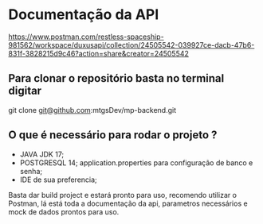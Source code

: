 # Documentação da API
https://www.postman.com/restless-spaceship-981562/workspace/duxusapi/collection/24505542-039927ce-dacb-47b6-831f-3828215d9c46?action=share&creator=24505542
## Para clonar o repositório basta no terminal digitar

git clone git@github.com:mtgsDev/mp-backend.git

## O que é necessário para rodar o projeto ?
* JAVA JDK 17;
* POSTGRESQL 14;
application.properties para configuração de banco e senha; 
* IDE de sua preferencia; 

Basta dar build project e estará pronto para uso, recomendo utilizar o Postman, lá está toda a documentação da api, parametros necessários e mock de dados prontos para uso.

